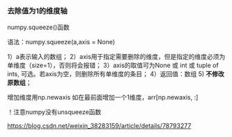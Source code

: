 ### 去除值为1的维度轴

numpy.squeeze()函数

语法：numpy.squeeze(a,axis = None)

 1）a表示输入的数组；
 2）axis用于指定需要删除的维度，但是指定的维度必须为单维度（size=1），否则将会报错；
 3）axis的取值可为None 或 int 或 tuple of ints, 可选。若axis为空，则删除所有单维度的条目；
 4）返回值：数组
 5)  **不修改原数组**；



增加维度用np.newaxis
如在最前面增加一个1维度，arr[np.newaxis, :]

！注意numpy没有unsqueeze函数



https://blog.csdn.net/weixin_38283159/article/details/78793277